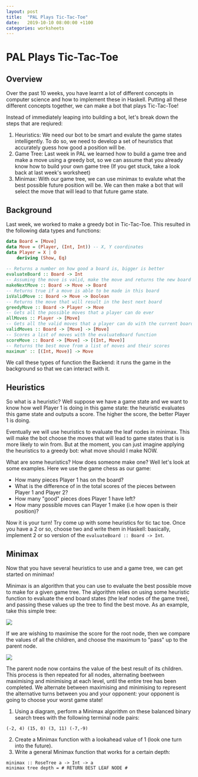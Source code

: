 ```yaml
---
layout: post
title:  "PAL Plays Tic-Tac-Toe"
date:   2019-10-10 08:00:00 +1100
categories: worksheets
---
```


# PAL Plays Tic-Tac-Toe

## Overview
Over the past 10 weeks, you have learnt a lot of different concepts in computer science and how to implement these in Haskell. Putting all these different concepts together, we can make a bot that plays Tic-Tac-Toe!

Instead of immediately leaping into building a bot, let's break down the steps that are reqiured:
1) Heuristics: We need our bot to be smart and evalute the game states intelligently. To do so, we need to develop a set of heuristics that accurately guess how good a position will be.
2) Game Tree: Last week in PAL we learned how to build a game tree and make a move using a greedy bot, so we can assume that you already know how to build your own game tree (If you get stuck, take a look back at last week's worksheet)
3) Minimax: With our game tree, we can use minimax to evalute what the best possible future position will be. We can then make a bot that will select the move that will lead to that future game state.

## Background
Last week, we worked to make a greedy bot in Tic-Tac-Toe. This resulted in the following data types and functions:
```Haskell
data Board = [Move]
data Move = (Player, (Int, Int)) -- X, Y coordinates
data Player = X | O
    deriving (Show, Eq)
    
-- Returns a number on how good a board is, bigger is better
evaluateBoard :: Board -> Int
-- Assuming the move is valid, make the move and returns the new board
makeNextMove :: Board -> Move -> Board
-- Returns true if a move is able to be made in this board
isValidMove :: Board -> Move -> Boolean
-- Returns the move that will result in the best next board
greedyMove :: Board -> Player -> Move
-- Gets all the possible moves that a player can do ever
allMoves :: Player -> [Move]
-- Gets all the valid moves that a player can do with the current board
validMoves :: Board -> [Move] -> [Move]
-- Scores a list of moves with the evaluateBoard function
scoreMove :: Board -> [Move] -> [(Int, Move)]
-- Returns the best move from a list of moves and their scores
maximum' :: [(Int, Move)] -> Move
```
We call these types of function the Backend: it runs the game in the background so that we can interact with it.

## Heuristics
So what is a heuristic? Well suppose we have a game state and we want to know how well Player 1 is doing in this game state: the heuristic evaluates this game state and outputs a score. The higher the score, the better Player 1 is doing.

Eventually we will use heuristics to evaluate the leaf nodes in minimax. This will make the bot choose the moves that will lead to game states that is is more likely to win from. But at the moment, you can just imagine applying the heuristics to a greedy bot: what move should I make NOW.

What are some heuristics? How does someone make one? Well let's look at some examples. Here we use the game chess as our game:

- How many pieces Player 1 has on the board?
- What is the difference of in the total scores of the pieces between Player 1 and Player 2?
- How many "good" pieces does Player 1 have left?
- How many possible moves can Player 1 make (i.e how open is their position)?

Now it is your turn! Try come up with some heuristics for tic tac toe. Once you have a 2 or so, choose two and write them in Haskell: basically, implement 2 or so version of the ```evaluateBoard :: Board -> Int```.

## Minimax
Now that you have several heuristics to use and a game tree, we can get started on minimax!

Minimax is an algorithm that you can use to evaluate the best possible move to make for a given game tree. The algorithm relies on using some heuristic function to evaluate the end board states (the leaf nodes of the game tree), and passing these values up the tree to find the best move. As an example, take this simple tree:

![](https://raw.githubusercontent.com/COMP1100-PAL/comp1100-pal.github.io/master/img/60771377_695309140920558_4307992282541326336_n.png)

If we are wishing to maximise the score for the root node, then we compare the values of all the children, and choose the maximum to "pass" up to the parent node.

![](https://raw.githubusercontent.com/COMP1100-PAL/comp1100-pal.github.io/master/img/60174971_320517171960295_5200357152299941888_n.png)

The parent node now contains the value of the best result of its children. This process is then repeated for all nodes, alternating beetween maximising and minimising at each level, until the entire tree has been completed. We alternate between maximising and minimising to represent the alternative turns between you and your opponent: your opponent is going to choose your worst game state!

1) Using a diagram, perform a Minimax algorithm on these balanced binary search trees with the following terminal node pairs:
```
(-2, 4) (15, 0) (3, 11) (-7,-9) 
```
2) Create a Minimax function with a lookahead value of 1 (look one turn into the future).
3) Write a general Minimax function that works for a certain depth:
```
minimax :: RoseTree a -> Int -> a
minimax tree depth = # RETURN BEST LEAF NODE #
```
